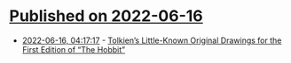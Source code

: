 # [Published on 2022-06-16](index.md)

* [2022-06-16, 04:17:17](https://news.ycombinator.com/item?id=31762392) - [Tolkien’s Little-Known Original Drawings for the First Edition of “The Hobbit”](https://www.themarginalian.org/2011/11/01/art-of-the-hobbit/)
